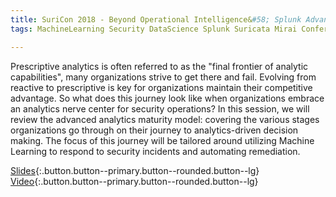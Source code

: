 ```yaml
---
title: SuriCon 2018 - Beyond Operational Intelligence&#58; Splunk Advanced Analytics
tags: MachineLearning Security DataScience Splunk Suricata Mirai Conference Video

---
```


Prescriptive analytics is often referred to as the "final frontier of analytic capabilities", many organizations strive to get there and fail. Evolving from reactive to prescriptive is key for organizations maintain their competitive advantage. So what does this journey look like when organizations embrace an analytics nerve center for security operations? In this session, we will review the advanced analytics maturity model: covering the various stages organizations go through on their journey to analytics-driven decision making. The focus of this journey will be tailored around utilizing Machine Learning to respond to security incidents and automating remediation.
<!--more-->


[Slides](https://tellez.sfo2.digitaloceanspaces.com/SuriCon2018_Tellez.pdf){:.button.button--primary.button--rounded.button--lg}
[Video](https://vimeo.com/310451540){:.button.button--primary.button--rounded.button--lg}
